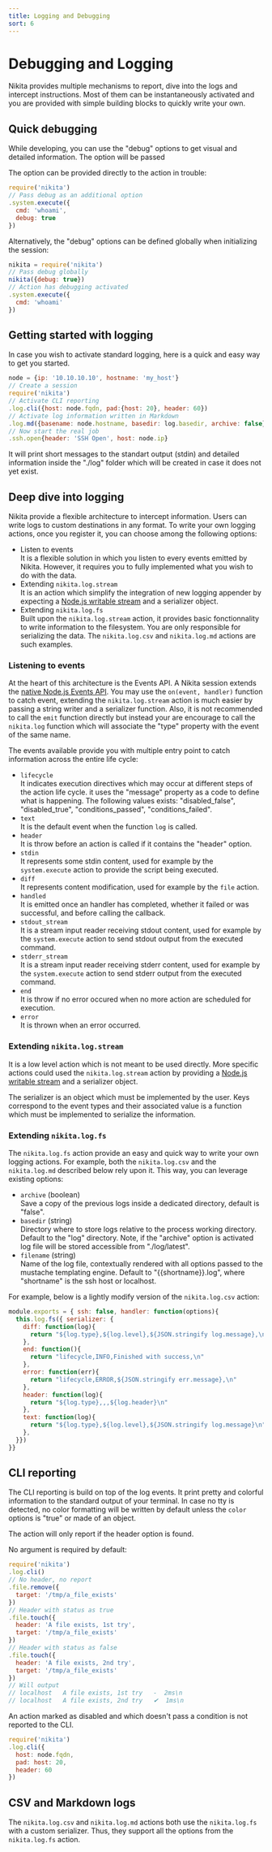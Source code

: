 ```yaml
---
title: Logging and Debugging
sort: 6
---
```


# Debugging and Logging

Nikita provides multiple mechanisms to report, dive into the logs and intercept instructions. Most of them can be instantaneously activated and you are provided with simple building blocks to quickly write your own.

## Quick debugging

While developing, you can use the "debug" options to get visual and detailed information. The option will be passed 

The option can be provided directly to the action in trouble:

```javascript
require('nikita')
// Pass debug as an additional option
.system.execute({
  cmd: 'whoami',
  debug: true
})
```

Alternatively, the "debug" options can be defined globally when initializing the session:

```javascript
nikita = require('nikita')
// Pass debug globally
nikita({debug: true})
// Action has debugging activated
.system.execute({
  cmd: 'whoami'
})
```

## Getting started with logging

In case you wish to activate standard logging, here is a quick and easy way to get you started.

```js
node = {ip: '10.10.10.10', hostname: 'my_host'}
// Create a session
require('nikita')
// Activate CLI reporting
.log.cli({host: node.fqdn, pad:{host: 20}, header: 60})
// Activate log information written in Markdown
.log.md({basename: node.hostname, basedir: log.basedir, archive: false})
// Now start the real job
.ssh.open{header: 'SSH Open', host: node.ip}
```

It will print short messages to the standart output (stdin) and detailed information inside the "./log" folder which will be created in case it does not yet exist.

## Deep dive into logging

Nikita provide a flexible architecture to intercept information. Users can write logs to custom destinations in any format. To write your own logging actions, once you register it, you can choose among the following options:

- Listen to events   
  It is a flexible solution in which you listen to every events emitted by Nikita. However, it requires you to fully implemented what you wish to do with the data.
- Extending `nikita.log.stream`   
  It is an action which simplify the integration of new logging appender by expecting a [Node.js writable stream](https://nodejs.org/api/stream.html#stream_writable_streams) and a serializer object.
- Extending `nikita.log.fs`   
  Built upon the `nikita.log.stream` action, it provides basic fonctionnality to write information to the filesystem. You are only responsible for serializing the data. The `nikita.log.csv` and `nikita.log.md` actions are such examples.

### Listening to events

At the heart of this architecture is the Events API. A Nikita session extends the [native Node.js Events API](https://nodejs.org/api/events.html). You may use the `on(event, handler)` function to catch event, extending the `nikita.log.stream` action is much easier by passing a string writer and a serializer function. Also, it is not recommended to call the `emit` function directly but instead your are encourage to call the `nikita.log` function which will associate the "type" property with the event of the same name.

The events available provide you with multiple entry point to catch information across the entire life cycle:

- `lifecycle`   
  It indicates execution directives which may occur at different steps of the action life cycle. it uses the "message" property as a code to define what is happening. The following values exists: "disabled_false", "disabled_true", "conditions_passed", "conditions_failed".
- `text`   
  It is the default event when the function `log` is called.
- `header`   
  It is throw before an action is called if it contains the "header" option.
- `stdin`   
  It represents some stdin content, used for example by the `system.execute` action to provide the script being executed.
- `diff`   
  It represents content modification, used for example by the `file` action.
- `handled`   
  It is emitted once an handler has completed, whether it failed or was successful, and before calling the callback.
- `stdout_stream`   
  It is a stream input reader receiving stdout content, used for example by the `system.execute` action to send stdout output from the executed command.
- `stderr_stream`   
  It is a stream input reader receiving stderr content, used for example by the `system.execute` action to send stderr output from the executed command.
- `end`   
  It is throw if no error occured when no more action are scheduled for execution.
- `error`   
  It is thrown when an error occurred.

### Extending `nikita.log.stream`

It is a low level action which is not meant to be used directly. More specific actions could used the `nikita.log.stream` action by providing a [Node.js writable stream](https://nodejs.org/api/stream.html#stream_writable_streams) and a serializer object.

The serializer is an object which must be implemented by the user. Keys correspond to the event types and their associated value is a function which must be implemented to serialize the information.

### Extending `nikita.log.fs`

The `nikita.log.fs` action provide an easy and quick way to write your own logging actions. For example, both the `nikita.log.csv` and the `nikita.log.md` described below rely upon it. This way, you can leverage existing options:

* `archive` (boolean)   
  Save a copy of the previous logs inside a dedicated directory, default is
  "false".
* `basedir` (string)    
  Directory where to store logs relative to the process working directory.
  Default to the "log" directory. Note, if the "archive" option is activated
  log file will be stored accessible from "./log/latest".
* `filename` (string)   
  Name of the log file, contextually rendered with all options passed to
  the mustache templating engine. Default to "{{shortname}}.log", where 
  "shortname" is the ssh host or localhost.

For example, below is a lightly modify version of the `nikita.log.csv` action:

```js
module.exports = { ssh: false, handler: function(options){
  this.log.fs({ serializer: {
    diff: function(log){
      return "${log.type},${log.level},${JSON.stringify log.message},\n"
    },
    end: function(){
      return "lifecycle,INFO,Finished with success,\n"
    },
    error: function(err){
      return "lifecycle,ERROR,${JSON.stringify err.message},\n"
    },
    header: function(log){
      return "${log.type},,,${log.header}\n"
    },
    text: function(log){
      return "${log.type},${log.level},${JSON.stringify log.message}\n"
    },
  }})
}}
```

## CLI reporting

The CLI reporting is build on top of the log events. It print pretty and colorful information to the standard output of your terminal. In case no tty is detected, no color formatting will be written by default unless the `color` options is "true" or made of an object.

The action will only report if the header option is found.

No argument is required by default:

```js
require('nikita')
.log.cli()
// No header, no report
.file.remove({
  target: '/tmp/a_file_exists'
})
// Header with status as true
.file.touch({
  header: 'A file exists, 1st try',
  target: '/tmp/a_file_exists'
})
// Header with status as false
.file.touch({
  header: 'A file exists, 2nd try',
  target: '/tmp/a_file_exists'
})
// Will output
// localhost   A file exists, 1st try   -  2ms\n
// localhost   A file exists, 2nd try   ✔  1ms\n
```

An action marked as disabled and which doesn't pass a condition is not reported to the CLI.

```js
require('nikita')
.log.cli({
  host: node.fqdn,
  pad: host: 20,
  header: 60
})
```

## CSV and Markdown logs

The `nikita.log.csv` and `nikita.log.md` actions both use the `nikita.log.fs` with a custom serializer. Thus, they support all the options from the `nikita.log.fs` action.
